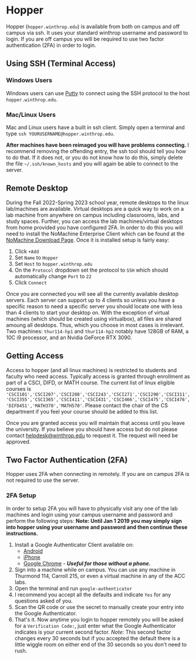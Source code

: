 # Hopper

Hopper (`hopper.winthrop.edu`) is available from both on campus and off campus via ssh.  It uses your standard winthrop username and password to login.  If you are off campus you will be required to use two factor authentication (2FA) in order to login.

## Using SSH (Terminal Access)

### Windows Users

Windows users can use [Putty](https://www.chiark.greenend.org.uk/~sgtatham/putty/latest.html) to connect using the SSH protocol to the host `hopper.winthrop.edu`.

### Mac/Linux Users

Mac and Linux users have a built in ssh client.  Simply open a terminal and type `ssh YOURUSERNAME@hopper.winthrop.edu`.

**After machines have been reimaged you will have problems connecting.**  I recommend removing the offending entry, the ssh tool should tell you how to do that.  If it does not, or you do not know how to do this, simply delete the file `~/.ssh/known_hosts` and you will again be able to connect to the server.

## Remote Desktop

During the Fall 2022-Spring 2023 school year, remote desktops to the linux lab/machines are available.  Virtual desktops are a quick way to work on a lab machine from anywhere on campus including classrooms, labs, and study spaces.  Further, you can access the lab machines/virtual desktops from home provided you have configured 2FA.  In order to do this you will need to install the NoMachine Enterprise Client which can be found at the [NoMachine Download Page](https://www.nomachine.com/download-enterprise#NoMachine-Enterprise-Client). Once it is installed setup is fairly easy:
1) Click `+Add`
2) Set `Name` to `Hopper`
3) Set `Host` to `hopper.winthrop.edu`
4) On the `Protocol` dropdown set the protocol to `SSH` which should automatically change `Port` to `22`
5) Click `Connect`

Once you are connected you will see all the currently available desktop servers.  Each server can support up to 4 clients so unless you have a specific reason to need a specific server you should locate one with less than 4 clients to start your desktop on.  With the exception of virtual machines (which should be created using virtualbox), all files are shared amoung all desktops.  Thus, which you choose in most cases is irrelevant.  Two machines: `thur114-hp1` and `thur114-hp2` notably have 128GB of RAM, a 10C i9 processor, and an Nvidia GeForce RTX 3090.  

## Getting Access

Access to hopper (and all linux machines) is restricted to students and faculty who need access.  Typically access is granted through enrollment as part of a CSCI, DIFD, or MATH course. The current list of linux eligible courses is `'CSCI101','CSCI207','CSCI208','CSCI243','CSCI271','CSCI290','CSCI311','CSCI355','CSCI365','CSCI411','CSCI431','CSCI466','CSCI475','CSCI476','DIFD451','MATH370','MATH570'`.  Please contact the chair of the CS department if you feel your course should be added to this list.

Once you are granted access you will maintain that access until you leave the university. If you believe you should have access but do not please contact [helpdesk@winthrop.edu](mailto://helpdesk@winthrop.edu) to request it.  The request will need be approved.

## Two Factor Authentication (2FA)

Hopper uses 2FA when connecting in remotely.  If you are on campus 2FA is not required to use the server.

### 2FA Setup

In order to setup 2FA you will have to physically visit any one of the lab machines and login using your campus username and password and perform the following steps:  **Note: Until Jan 1 2019 you may simply sign into hopper using your username and password and then continue these instructions.**

1. Install a Google Authenticator Client available on:
	* [Android](https://play.google.com/store/apps/details?id=com.google.android.apps.authenticator2&hl=en_US)
	* [iPhone](https://itunes.apple.com/us/app/google-authenticator/id388497605?mt=8)
	* [Google Chrome](https://chrome.google.com/webstore/detail/authenticator/bhghoamapcdpbohphigoooaddinpkbai) - ***Useful for those without a phone.***
2. Sign into a machine while on campus.  You can use any machine in Thurmond 114, Carroll 215, or even a virtual machine in any of the ACC labs.
3. Open the terminal and run `google-authenticator`
4. I recommend you accept all the defaults and indicate `Yes` for any questions asked of you.
5. Scan the QR code or use the secret to manually create your entry into the Google Authenticator.
6. That's it. Now anytime you login to hopper remotely you will be asked for a `Verification Code:`, just enter what the Google Authenticator indicates is your current second factor.  *Note:* This second factor changes every 30 seconds but if you accepted the default there is a little wiggle room on either end of the 30 seconds so you don't need to rush.
